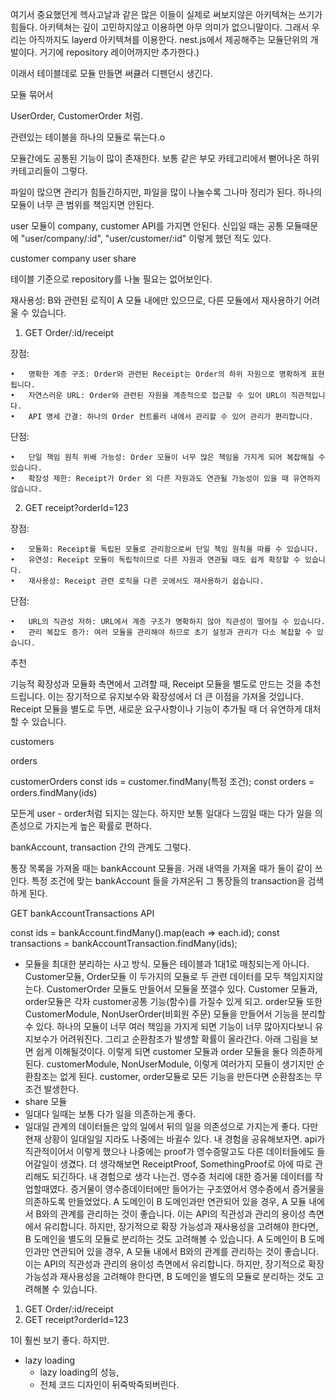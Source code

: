 여기서 중요했던게 헥사고날과 같은 많은 이들이 실제로 써보지않은 아키텍쳐는 쓰기가 힘들다. 아키텍쳐는 깊이 고민하지않고 이용하면 아무 의미가 없으니말이다. 그래서 우리는 아직까지도 layerd 아키텍쳐를 이용한다. nest.js에서 제공해주는 모듈단위의 개발이다. 거기에 repository 레이어까지만 추가한다.)

이래서 테이블데로 모듈 만들면 써큘러 디펜던시 생긴다.

모듈 묶어서

UserOrder, CustomerOrder 처럼.

관련있는 테이블을 하나의 모듈로 묶는다.o

모듈간에도 공통된 기능이 많이 존재한다. 보통 같은 부모 카테고리에서 뻗어나온 하위카테고리들이 그렇다.

파일이 많으면 관리가 힘들긴하지만, 파일을 많이 나눌수록 그나마 정리가 된다. 
하나의 모듈이 너무 큰 범위를 책임지면 안된다.

user 모듈이 company, customer API를 가지면 안된다.
신입일 때는 공통 모듈때문에 "user/company/:id", "user/customer/:id" 이렇게 했던 적도 있다.

customer
company             user        share




테이블 기준으로 repository를 나눌 필요는 없어보인다.


재사용성: B와 관련된 로직이 A 모듈 내에만 있으므로, 다른 모듈에서 재사용하기 어려울 수 있습니다.

1. GET Order/:id/receipt

장점:

	•	명확한 계층 구조: Order와 관련된 Receipt는 Order의 하위 자원으로 명확하게 표현됩니다.
	•	자연스러운 URL: Order와 관련된 자원을 계층적으로 접근할 수 있어 URL이 직관적입니다.
	•	API 명세 간결: 하나의 Order 컨트롤러 내에서 관리할 수 있어 관리가 편리합니다.

단점:

	•	단일 책임 원칙 위배 가능성: Order 모듈이 너무 많은 책임을 가지게 되어 복잡해질 수 있습니다.
	•	확장성 제한: Receipt가 Order 외 다른 자원과도 연관될 가능성이 있을 때 유연하지 않습니다.

2. GET receipt?orderId=123

장점:

	•	모듈화: Receipt를 독립된 모듈로 관리함으로써 단일 책임 원칙을 따를 수 있습니다.
	•	유연성: Receipt 모듈이 독립적이므로 다른 자원과 연관될 때도 쉽게 확장할 수 있습니다.
	•	재사용성: Receipt 관련 로직을 다른 곳에서도 재사용하기 쉽습니다.

단점:

	•	URL의 직관성 저하: URL에서 계층 구조가 명확하지 않아 직관성이 떨어질 수 있습니다.
	•	관리 복잡도 증가: 여러 모듈을 관리해야 하므로 초기 설정과 관리가 다소 복잡할 수 있습니다.

추천

기능적 확장성과 모듈화 측면에서 고려할 때, Receipt 모듈을 별도로 만드는 것을 추천드립니다. 이는 장기적으로 유지보수와 확장성에서 더 큰 이점을 가져올 것입니다. Receipt 모듈을 별도로 두면, 새로운 요구사항이나 기능이 추가될 때 더 유연하게 대처할 수 있습니다.

customers

orders

customerOrders
    const ids = customer.findMany(특정 조건);
    const orders = orders.findMany(ids)

모든게 user - order처럼 되지는 않는다. 하지만 보통 일대다 느낌일 때는 다가 일을 의존성으로 가지는게 높은 확률로 편하다.

bankAccount, transaction 간의 관계도 그렇다.

통장 목록을 가져올 때는 bankAccount 모듈을.
거래 내역을 가져올 때가 둘이 같이 쓰인다. 특정 조건에 맞는 bankAccount 들을 가져온뒤 그 통장들의 transaction을 검색하게 된다.


GET bankAccountTransactions API

const ids = bankAccount.findMany().map(each => each.id);
const transactions = bankAccountTransaction.findMany(ids);



- 모듈을 최대한 분리하는 사고 방식.  모듈은 테이블과 1대1로 매칭되는게 아니다.
Customer모듈, Order모듈 이 두가지의 모듈로 두 관련 데이터를 모두 책임지지않는다. 
CustomerOrder 모듈도 만들어서 모듈울 쪼갤수 있다. Customer 모듈과, order모듈은 각자 customer공통 기능(함수)를 가질수 있게 되고. order모듈 또한 CustomerModule, NonUserOrder(비회원 주문) 모듈을 만들어서 기능을 분리할수 있다. 하나의 모듈이 너무 여러 책임을 가지게 되면 기능이 너무 많아지다보니 유지보수가 어려워진다. 그리고 순환참조가 발생할 확률이 올라간다. 아래 그림을 보면 쉽게 이해될것이다.
이렇게 되면 customer 모듈과 order 모듈을 둘다 의존하게 된다. customerModule, NonUserModule, 이렇게 여러가지 모듈이 생기지만 순환참조는 없게 된다. customer, order모듈로 모든 기능을 만든다면 순환참조는 무조건 발생한다. 
- share 모듈
- 일대다 일때는 보통 다가 일을 의존하는게 좋다.
- 일대일 관계의 데이터들은 앞의 일에서 뒤의 일을 의존성으로 가지는게 좋다. 다만 현재 상황이 일대일일 지라도 나중에는 바귈수 있다. 내 경험을 공유해보자면. api가 직관적이어서 이렇게 했으나 나중에는 proof가 영수증말고도 다른 데이터들에도 들어갈일이 생겼다.
더 생각해보면 ReceiptProof, SomethingProof로 아에 따로 관리해도 되긴하다.
내 경험으로 생각 나는건. 영수증 처리에 대한 증거물 데이터를 작업할때였다. 증거물이 영수증데이터에만 들어가는 구조였어서 영수증에서 증거물을 의존하도록 만들었었다. A 도메인이 B 도메인과만 연관되어 있을 경우, A 모듈 내에서 B와의 관계를 관리하는 것이 좋습니다. 이는 API의 직관성과 관리의 용이성 측면에서 유리합니다. 하지만, 장기적으로 확장 가능성과 재사용성을 고려해야 한다면, B 도메인을 별도의 모듈로 분리하는 것도 고려해볼 수 있습니다.
A 도메인이 B 도메인과만 연관되어 있을 경우, A 모듈 내에서 B와의 관계를 관리하는 것이 좋습니다. 이는 API의 직관성과 관리의 용이성 측면에서 유리합니다. 하지만, 장기적으로 확장 가능성과 재사용성을 고려해야 한다면, B 도메인을 별도의 모듈로 분리하는 것도 고려해볼 수 있습니다.

1. GET Order/:id/receipt
2. GET receipt?orderId=123

1이 훨씬 보기 좋다. 하지만.

- lazy loading
    - lazy loading의 성능,
    - 전체 코드 디자인이 뒤죽박죽되버린다.

